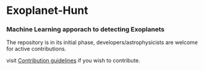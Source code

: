 # Exoplanet-Hunt

### Machine Learning apporach to detecting Exoplanets

The repository is in its initial phase, developers/astrophysicists are welcome for active contributions.

visit [Contribution guidelines](https://github.com/STAC-IITMandi/Exoplanet-Hunt/blob/master/CONTRIBUTING.md)
if you wish to contribute.
